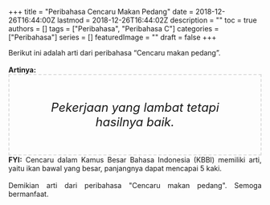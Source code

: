 +++
title = "Peribahasa Cencaru Makan Pedang"
date = 2018-12-26T16:44:00Z
lastmod = 2018-12-26T16:44:02Z
description = ""
toc = true
authors = []
tags = ["Peribahasa", "Peribahasa C"]
categories = ["Peribahasa"]
series = []
featuredImage = ""
draft = false
+++

<div dir="ltr" style="text-align: left;" trbidi="on"><div style="text-align: justify;">Berikut ini adalah arti dari peribahasa “Cencaru makan pedang”.</div><br /><div style="text-align: justify;"><b>Artinya:</b></div><div style="border: 2px dashed #ddd; font-size: 24px; height: auto; margin: 0 auto; padding: 50px; text-align: center; width: auto;"><i>Pekerjaan yang lambat tetapi hasilnya baik.</i></div><div style="text-align: justify;"><b>FYI:</b> Cencaru dalam Kamus Besar Bahasa Indonesia (KBBI) memiliki arti, yaitu ikan bawal yang besar, panjangnya dapat mencapai 5 kaki.</div><br /><div style="text-align: justify;">Demikian arti dari peribahasa "Cencaru makan pedang". Semoga bermanfaat. </div></div>
